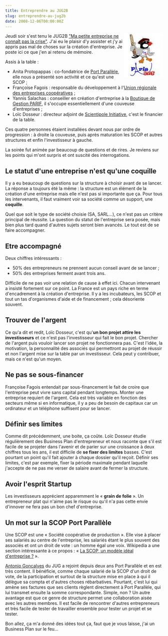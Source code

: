 ```yaml
--- 
title: Entreprendre au JUG2B
slug: entreprendre-au-jug2b
date: 2008-12-06T00:00:00Z
---
```


<img src="/assets/images/posts/2008/12/parisjug-logo.jpg" style="float:right"/>

Jeudi soir s'est tenu le JUG2B ["Ma petite entreprise ne connaît pas la crise"](http://parisjug.org/xwiki/bin/view/Meeting/20081204). J'ai eu le plaisir d'y assister et j'y ai appris pas mal de choses sur la création d'entreprise. Je poste ici ce que j'en ai retenu de mémoire.

Assis à la table :

* Anita Protopappas : co-fondatrice de [Port Parallèle](http://www.portparallele.com/), elle nous a présenté son activité et ce qu'est une SCOP ;
* Françoise Fagois : responsable du développement à l'[Union régionale des entreprises coopératives](http://www.societe-cooperative.coop/createurs-entreprise/) ;
* Yannis Salachas : conseiller en création d'entreprise à la [Boutique de Gestion PARIF](http://www.boutiques-de-gestion.com/bg/activ.php?id=35), il s'occupe essentiellement d'une couveuse d'entreprises ;
* Loïc Dosseur : directeur adjoint de [Scientipole Initiative](http://www.scientipole-initiative.org/), c'est le financier de la table.

Ces quatre personnes étaient installées devant nous par ordre de progression : à droite la couveuse, puis après maturation les SCOP et autres structures et enfin l'investisseur à gauche.

La soirée fut animée par beaucoup de questions et de rires. Je reviens sur les points qui m'ont surpris et ont suscité des interrogations.

## Le statut d'une entreprise n'est qu'une coquille

Il y a eu beaucoup de questions sur la structure à choisir avant de se lancer. La réponse a toujours été la même : la structure est un élément de la création d'une entreprise mais elle n'est pas si importante que ça. Pour tous les intervenants, il faut vraiment voir sa société comme un support, une **coquille**.

Quel que soit le type de société choisie (SA, SARL...), ce n'est pas un critère principal de réussite. La question du statut de l'entreprise sera posée, mais bien plus tard quand d'autres sujets seront bien avancés. Le tout est de se faire accompagner.

## Etre accompagné

Deux chiffres intéressants :

* 50% des entrepreneurs ne prennent aucun conseil avant de se lancer ;
* 50% des entreprises ferment avant trois ans.

Difficile de ne pas voir une relation de cause à effet ici. Chacun intervenant a insisté fortement sur ce point. La France est un pays riche en terme d'encadrement à la création d'entreprise. Il y a les incubateurs, les SCOP et tout un tas d'organismes d'aide et de financement ; cela désoriente souvent.

## Trouver de l'argent

Ce qu'a dit et redit, Loïc Dosseur, c'est qu'**un bon projet attire les investisseurs** et ce n'est pas l'investisseur qui fait le bon projet. Chercher de l'argent puis vouloir lancer son projet ne fonctionnera pas. C'est l'idée, la motivation, la personnalité des associés qui permettront au projet de réussir et non l'argent mise sur la table par un investisseur. Cela peut y contribuer, mais ce n'est qu'un moyen.

## Ne pas se sous-financer

Françoise Fagois entendait par sous-financement le fait de croire que l'entreprise peut vivre sans capital pendant longtemps. Monter une entreprise requiert de l'argent. Cela est très variable en fonction des secteurs même si en informatique, il y a peu de besoin de capitaux car un ordinateur et un téléphone suffisent pour se lancer.

## Définir ses limites

Comme dit précédemment, une boite, ça coûte. Loïc Dosseur étudie régulièrement des Business Plan d'entrepreneur et nous raconte que s'il est facile de se projeter dans l'avenir et de parier sur une croissance à deux chiffres tous les ans, il est difficile de **se fixer des limites** basses. C'est pourtant un point qu'il fait ajouter à chaque dossier qu'il reçoit. Définir ses limites, c'est par exemple, fixer la période maximale pendant laquelle j'accepte de ne pas me verser de salaire avant de fermer la structure.

## Avoir l'esprit Startup

Les investisseurs apprécient apparemment le « **grain de folie** ». Un entrepreneur plat qui n'aime pas le risque ou qu'il n'a pas cette envie d'innover ne fera pas un bon chef d'entreprise.

## Un mot sur la SCOP Port Parallèle

Une SCOP est une « Société coopérative de production ». Elle vise à placer ses salariés au centre de l'entreprise, les salariés étant le plus souvent des associés et ont un droit de vote : un homme égal une voix. Wikipedia a une section intéressante à ce propos : « [La SCOP, un modèle idéal d'entreprise ?](http://fr.wikipedia.org/wiki/Scop#La_Scop.2C_un_mod.C3.A8le_id.C3.A9al_d.27entreprise_.3F) ».

[Antonio Goncalves](http://www.antoniogoncalves.org) du JUG a rejoint depuis deux ans Port Parallèle et en est très content. Il bénéficie, comme chaque salarié de la SCOP d'un droit de vote, de la participation et surtout de la structure mise en place à qui il délègue sa compta et d'autres choses rébarbatives. Pourtant, c'est lui qui amène ses factures que ses clients règlent directement à Port Parallèle, qui lui transmet ensuite la somme correspondante. Simple, non ? Un autre avantage est que ce genre de structure permet une collaboration aisée avec les autres membres. Il est facile de rencontrer d'autres entrepreneurs et très facile de tester de travailler ensemble pour tester un projet et se tester.

Bon allez, ça m'a donné des idées tout ça, faut que je vous laisse, j'ai un Business Plan sur le feu...

